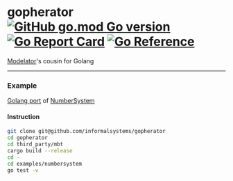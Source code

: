 # gopherator [![GitHub go.mod Go version](https://img.shields.io/github/go-mod/go-version/informalsystems/gopherator.svg)](https://github.com/informalsystems/gopherator) [![Go Report Card](https://goreportcard.com/badge/github.com/informalsystems/gopherator)](https://goreportcard.com/report/github.com/informalsystems/gopherator) [![Go Reference](https://pkg.go.dev/badge/github.com/informalsystems/gopherator.svg)](https://pkg.go.dev/github.com/informalsystems/gopherator)
[Modelator](https://github.com/informalsystems/modelator)'s cousin for Golang

---
### Example
[Golang port](https://github.com/informalsystems/gopherator/tree/main/examples/numbersystem) of [NumberSystem](https://github.com/informalsystems/modelator/blob/main/modelator/tests/integration/resource/numbers.rs)

#### Instruction
```sh
git clone git@github.com/informalsystems/gopherator
cd gopherator
cd third_party/mbt
cargo build --release
cd -
cd examples/numbersystem
go test -v
```
